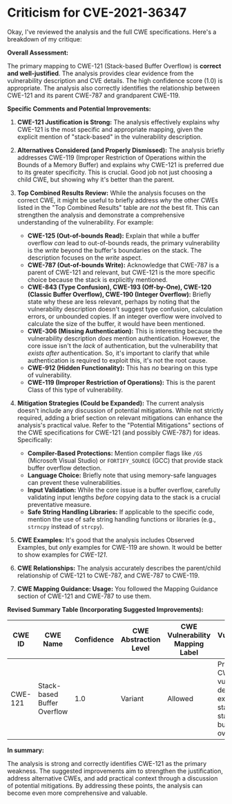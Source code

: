 # Criticism for CVE-2021-36347

Okay, I've reviewed the analysis and the full CWE specifications. Here's a breakdown of my critique:

**Overall Assessment:**

The primary mapping to CWE-121 (Stack-based Buffer Overflow) is **correct and well-justified**. The analysis provides clear evidence from the vulnerability description and CVE details. The high confidence score (1.0) is appropriate. The analysis also correctly identifies the relationship between CWE-121 and its parent CWE-787 and grandparent CWE-119.

**Specific Comments and Potential Improvements:**

1.  **CWE-121 Justification is Strong:** The analysis effectively explains why CWE-121 is the most specific and appropriate mapping, given the explicit mention of "stack-based" in the vulnerability description.

2.  **Alternatives Considered (and Properly Dismissed):** The analysis briefly addresses CWE-119 (Improper Restriction of Operations within the Bounds of a Memory Buffer) and explains why CWE-121 is preferred due to its greater specificity. This is crucial.  Good job not just choosing a child CWE, but showing why it's better than the parent.

3.  **Top Combined Results Review:** While the analysis focuses on the correct CWE, it might be useful to briefly address *why* the other CWEs listed in the "Top Combined Results" table are *not* the best fit. This can strengthen the analysis and demonstrate a comprehensive understanding of the vulnerability. For example:

    *   **CWE-125 (Out-of-bounds Read):**  Explain that while a buffer overflow *can* lead to out-of-bounds reads, the primary vulnerability is the *write* beyond the buffer's boundaries on the stack.  The description focuses on the *write* aspect.
    *   **CWE-787 (Out-of-bounds Write):** Acknowledge that CWE-787 is a parent of CWE-121 and relevant, but CWE-121 is the more specific choice because the stack is explicitly mentioned.
    *   **CWE-843 (Type Confusion), CWE-193 (Off-by-One), CWE-120 (Classic Buffer Overflow), CWE-190 (Integer Overflow):** Briefly state why these are less relevant, perhaps by noting that the vulnerability description doesn't suggest type confusion, calculation errors, or unbounded copies.  If an integer overflow were involved to calculate the size of the buffer, it would have been mentioned.
    *   **CWE-306 (Missing Authentication):** This is interesting because the vulnerability description *does* mention authentication. However, the core issue isn't the *lack* of authentication, but the vulnerability that *exists after* authentication. So, it's important to clarify that while authentication is required to exploit this, it's not the root cause.
    *   **CWE-912 (Hidden Functionality):** This has *no* bearing on this type of vulnerability.
    *   **CWE-119 (Improper Restriction of Operations):** This is the parent Class of this type of vulnerability.

4.  **Mitigation Strategies (Could be Expanded):** The current analysis doesn't include any discussion of potential mitigations. While not strictly required, adding a brief section on relevant mitigations can enhance the analysis's practical value. Refer to the "Potential Mitigations" sections of the CWE specifications for CWE-121 (and possibly CWE-787) for ideas.  Specifically:

    *   **Compiler-Based Protections:** Mention compiler flags like `/GS` (Microsoft Visual Studio) or `FORTIFY_SOURCE` (GCC) that provide stack buffer overflow detection.
    *   **Language Choice:** Briefly note that using memory-safe languages can prevent these vulnerabilities.
    *   **Input Validation:** While the core issue is a buffer overflow, carefully validating input lengths *before* copying data to the stack is a crucial preventative measure.
    *   **Safe String Handling Libraries:** If applicable to the specific code, mention the use of safe string handling functions or libraries (e.g., `strncpy` instead of `strcpy`).

5.  **CWE Examples:** It's good that the analysis includes Observed Examples, but *only* examples for CWE-119 are shown. It would be better to show examples for *CWE-121*.

6.  **CWE Relationships:**  The analysis accurately describes the parent/child relationship of CWE-121 to CWE-787, and CWE-787 to CWE-119.

7. **CWE Mapping Guidance: Usage:** You followed the Mapping Guidance section of CWE-121 and CWE-787 to use them.

**Revised Summary Table (Incorporating Suggested Improvements):**

| CWE ID | CWE Name | Confidence | CWE Abstraction Level | CWE Vulnerability Mapping Label | CWE-Vulnerability Mapping Notes |
|---|---|---|---|---|---|
| CWE-121 | Stack-based Buffer Overflow | 1.0 | Variant | Allowed | Primary CWE. The vulnerability description explicitly states a stack-based buffer overflow. |

**In summary:**

The analysis is strong and correctly identifies CWE-121 as the primary weakness. The suggested improvements aim to strengthen the justification, address alternative CWEs, and add practical context through a discussion of potential mitigations. By addressing these points, the analysis can become even more comprehensive and valuable.